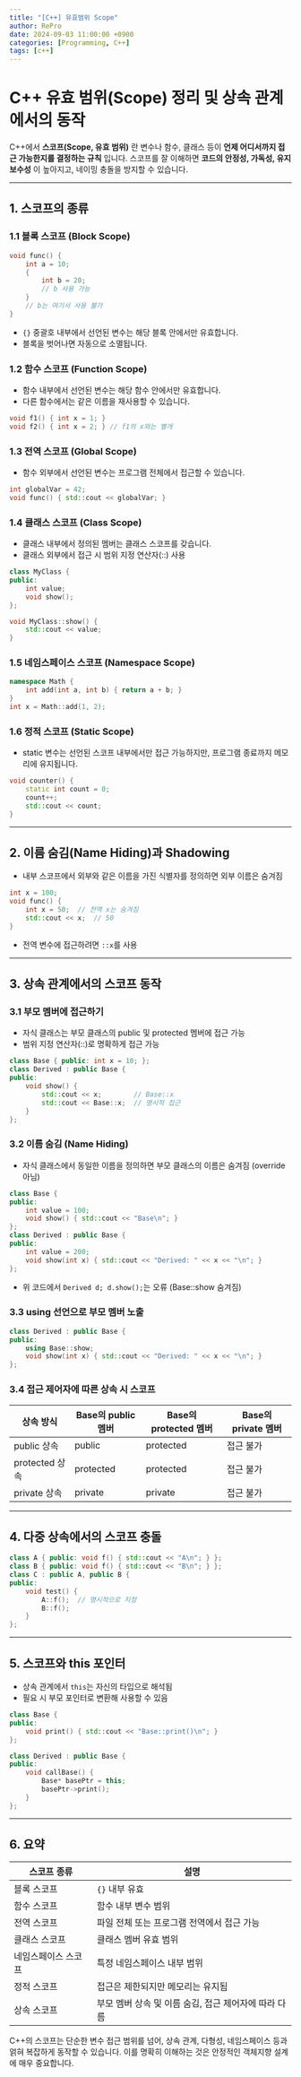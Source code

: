 ```yaml
---
title: "[C++] 유효범위 Scope"
author: RePro
date: 2024-09-03 11:00:00 +0900
categories: [Programming, C++]
tags: [c++]
---
```


# C++ 유효 범위(Scope) 정리 및 상속 관계에서의 동작

C++에서 **스코프(Scope, 유효 범위)** 란 변수나 함수, 클래스 등이 **언제 어디서까지 접근 가능한지를 결정하는 규칙** 입니다. 스코프를 잘 이해하면 **코드의 안정성, 가독성, 유지보수성** 이 높아지고, 네이밍 충돌을 방지할 수 있습니다.

---

## 1. 스코프의 종류

### 1.1 블록 스코프 (Block Scope)
```cpp
void func() {
    int a = 10;
    {
        int b = 20;
        // b 사용 가능
    }
    // b는 여기서 사용 불가
}
```
- `{}` 중괄호 내부에서 선언된 변수는 해당 블록 안에서만 유효합니다.
- 블록을 벗어나면 자동으로 소멸됩니다.

### 1.2 함수 스코프 (Function Scope)
- 함수 내부에서 선언된 변수는 해당 함수 안에서만 유효합니다.
- 다른 함수에서는 같은 이름을 재사용할 수 있습니다.

```cpp
void f1() { int x = 1; }
void f2() { int x = 2; } // f1의 x와는 별개
```

### 1.3 전역 스코프 (Global Scope)
- 함수 외부에서 선언된 변수는 프로그램 전체에서 접근할 수 있습니다.

```cpp
int globalVar = 42;
void func() { std::cout << globalVar; }
```

### 1.4 클래스 스코프 (Class Scope)
- 클래스 내부에서 정의된 멤버는 클래스 스코프를 갖습니다.
- 클래스 외부에서 접근 시 범위 지정 연산자(::) 사용

```cpp
class MyClass {
public:
    int value;
    void show();
};

void MyClass::show() {
    std::cout << value;
}
```

### 1.5 네임스페이스 스코프 (Namespace Scope)
```cpp
namespace Math {
    int add(int a, int b) { return a + b; }
}
int x = Math::add(1, 2);
```

### 1.6 정적 스코프 (Static Scope)
- static 변수는 선언된 스코프 내부에서만 접근 가능하지만, 프로그램 종료까지 메모리에 유지됩니다.

```cpp
void counter() {
    static int count = 0;
    count++;
    std::cout << count;
}
```

---

## 2. 이름 숨김(Name Hiding)과 Shadowing
- 내부 스코프에서 외부와 같은 이름을 가진 식별자를 정의하면 외부 이름은 숨겨짐

```cpp
int x = 100;
void func() {
    int x = 50;  // 전역 x는 숨겨짐
    std::cout << x;  // 50
}
```
- 전역 변수에 접근하려면 `::x`를 사용

---

## 3. 상속 관계에서의 스코프 동작

### 3.1 부모 멤버에 접근하기
- 자식 클래스는 부모 클래스의 public 및 protected 멤버에 접근 가능
- 범위 지정 연산자(::)로 명확하게 접근 가능

```cpp
class Base { public: int x = 10; };
class Derived : public Base {
public:
    void show() {
        std::cout << x;        // Base::x
        std::cout << Base::x;  // 명시적 접근
    }
};
```

### 3.2 이름 숨김 (Name Hiding)
- 자식 클래스에서 동일한 이름을 정의하면 부모 클래스의 이름은 숨겨짐 (override 아님)

```cpp
class Base {
public:
    int value = 100;
    void show() { std::cout << "Base\n"; }
};
class Derived : public Base {
public:
    int value = 200;
    void show(int x) { std::cout << "Derived: " << x << "\n"; }
};
```
- 위 코드에서 `Derived d; d.show();`는 오류 (Base::show 숨겨짐)

### 3.3 using 선언으로 부모 멤버 노출
```cpp
class Derived : public Base {
public:
    using Base::show;
    void show(int x) { std::cout << "Derived: " << x << "\n"; }
};
```

### 3.4 접근 제어자에 따른 상속 시 스코프

| 상속 방식 | Base의 public 멤버 | Base의 protected 멤버 | Base의 private 멤버 |
|-----------|---------------------|------------------------|------------------------|
| public 상속 | public | protected | 접근 불가 |
| protected 상속 | protected | protected | 접근 불가 |
| private 상속 | private | private | 접근 불가 |

---

## 4. 다중 상속에서의 스코프 충돌
```cpp
class A { public: void f() { std::cout << "A\n"; } };
class B { public: void f() { std::cout << "B\n"; } };
class C : public A, public B {
public:
    void test() {
        A::f();  // 명시적으로 지정
        B::f();
    }
};
```

---

## 5. 스코프와 this 포인터
- 상속 관계에서 `this`는 자신의 타입으로 해석됨
- 필요 시 부모 포인터로 변환해 사용할 수 있음

```cpp
class Base {
public:
    void print() { std::cout << "Base::print()\n"; }
};

class Derived : public Base {
public:
    void callBase() {
        Base* basePtr = this;
        basePtr->print();
    }
};
```

---

## 6. 요약

| 스코프 종류 | 설명 |
|--------------|------|
| 블록 스코프 | `{}` 내부 유효 |
| 함수 스코프 | 함수 내부 변수 범위 |
| 전역 스코프 | 파일 전체 또는 프로그램 전역에서 접근 가능 |
| 클래스 스코프 | 클래스 멤버 유효 범위 |
| 네임스페이스 스코프 | 특정 네임스페이스 내부 범위 |
| 정적 스코프 | 접근은 제한되지만 메모리는 유지됨 |
| 상속 스코프 | 부모 멤버 상속 및 이름 숨김, 접근 제어자에 따라 다름 |

C++의 스코프는 단순한 변수 접근 범위를 넘어, 상속 관계, 다형성, 네임스페이스 등과 얽혀 복잡하게 동작할 수 있습니다. 이를 명확히 이해하는 것은 안정적인 객체지향 설계에 매우 중요합니다.

